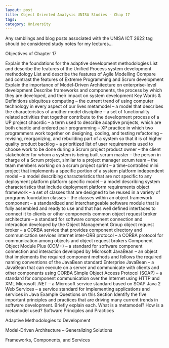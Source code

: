```yaml
---
layout: post
title: Object Oriented Analysis UNISA Studies - Chap 17
tags: 
category: University
---
```

Any ramblings and blog posts associated with the UNISA ICT 2622 tag should be considered study notes for my lectures…

Objectives of Chapter 17

Explain the foundations for the adaptive development methodologies
List and describe the features of the Unified Process system development methodology
List and describe the features of Agile Modelling
Compare and contrast the features of Extreme Programming and Scrum development
Explain the importance of Model-Driven Architecture on enterprise-level development
Describe frameworks and components, the process by which they are developed, and their impact on system development
Key Words & Definitions
ubiquitous computing – the current trend of using computer technology in every aspect of our lives
metamodel – a model that describes the characteristics of another model
discipline – a set of functionality related activities that together contribute to the development process of a UP project
chaordic – a term used to describe adaptive projects, which are both chaotic and ordered
pair programming – XP practice in which two programmers work together on designing, coding, and testing
refactoring – revising, reorganizing, and rebuilding part of a system so that it is of higher quality
product backlog – a prioritized list of user requirements used to choose work to be done during a Scrum project
product owner – the client stakeholder for whom a system is being built
scrum master – the person in charge of a Scrum project, similar to a project manager
scrum team – the team members working on a scrum project
sprint – a time-controlled mini project that implements a specific portion of a system
platform independent model – a model describing characteristics that are not specific to any deployment platform
platform specific model – a model describing system characteristics that include deployment platform requirements
object framework – a set of classes that are designed to be reused in a variety of programs
foundation classes – the classes within an object framework
component – a standardized and interchangeable software module that is fully assembled and ready to use and that has well defined interfaces to connect it to clients or other components
common object request broker architecture – a standard for software component connection and interaction developed by the Object Management Group
object request broker – a CORBA service that provides component directory and communication services
internet inter-ORB protocol – a CORBA protocol for communication among objects and object request brokers
Component Object Module Plus (COM+) – a standard for software component connection and interaction developed by Microsoft
JavaBean – an object that implements the required component methods and follows the required naming conventions of the JavaBean standard
Enterprise JavaBean – a JavaBean that can execute on a server and communicate with clients and other components using CORBA
Simple Object Access Protocol (SOAP) – a standard for component communication over the Internet using HTTP and XML
Microsoft .NET – a Microsoft service standard based on SOAP
Java 2 Web Services – a service standard for implementing applications and services in Java
Example Questions on this Section
Identify the five important principles and practices that are driving many current trends  in software development. Briefly explain each.
What is a metamodel? How is a metamodel used?
Software Principles and Practices
 

Adaptive Methodologies to Development
 

Model-Driven Architecture – Generalizing Solutions
 

Frameworks, Components, and Services